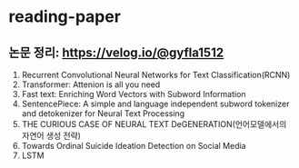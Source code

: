 # reading-paper
## 논문 정리: https://velog.io/@gyfla1512
1. Recurrent Convolutional Neural Networks for Text Classification(RCNN)
2. Transformer: Attenion is all you need
3. Fast text: Enriching Word Vectors with Subword Information
4. SentencePiece: A simple and language independent subword tokenizer and detokenizer for Neural Text Processing
5. THE CURIOUS CASE OF NEURAL TEXT DeGENERATION(언어모델에서의 자연어 생성 전략)
6. Towards Ordinal Suicide Ideation Detection on Social Media
7. LSTM
